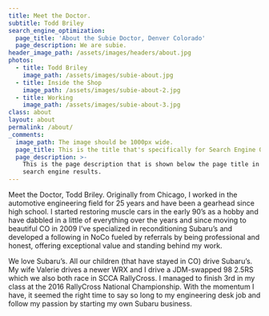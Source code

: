 ```yaml
---
title: Meet the Doctor.
subtitle: Todd Briley
search_engine_optimization:
  page_title: 'About the Subie Doctor, Denver Colorado'
  page_description: We are subie.
header_image_path: /assets/images/headers/about.jpg
photos:
  - title: Todd Briley
    image_path: /assets/images/subie-about.jpg
  - title: Inside the Shop
    image_path: /assets/images/subie-about-2.jpg
  - title: Working
    image_path: /assets/images/subie-about-3.jpg
class: about
layout: about
permalink: /about/
_comments:
  image_path: The image should be 1000px wide.
  page_title: This is the title that's specifically for Search Engine Optimization.
  page_description: >-
    This is the page description that is shown below the page title in the
    search engine results.
---
```



Meet the Doctor, Todd Briley.  Originally from Chicago, I worked in the automotive engineering field for 25 years and have been a gearhead since high school.  I started restoring muscle cars in the early 90’s as a hobby and have dabbled in a little of everything over the years and since moving to beautiful CO in 2009 I’ve specialized in reconditioning Subaru’s and developed a following in NoCo fueled by referrals by being professional and honest, offering exceptional value and standing behind my work.

We love Subaru’s.  All our children (that have stayed in CO) drive Subaru’s.  My wife Valerie drives a newer WRX and I drive a JDM-swapped 98 2.5RS which we also both race in SCCA RallyCross.  I managed to finish 3rd in my class at the 2016 RallyCross National Championship.  With the momentum I have, it seemed the right time to say so long to my engineering desk job and follow my passion by starting my own Subaru business.